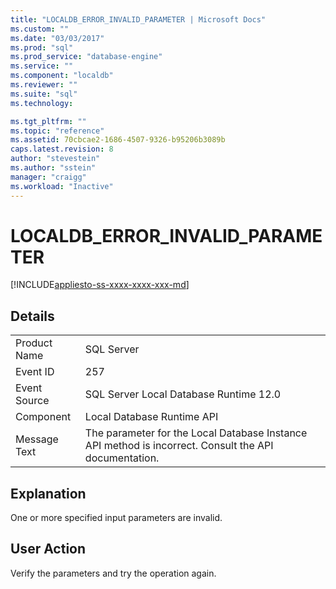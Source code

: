 ```yaml
---
title: "LOCALDB_ERROR_INVALID_PARAMETER | Microsoft Docs"
ms.custom: ""
ms.date: "03/03/2017"
ms.prod: "sql"
ms.prod_service: "database-engine"
ms.service: ""
ms.component: "localdb"
ms.reviewer: ""
ms.suite: "sql"
ms.technology: 

ms.tgt_pltfrm: ""
ms.topic: "reference"
ms.assetid: 70cbcae2-1686-4507-9326-b95206b3089b
caps.latest.revision: 8
author: "stevestein"
ms.author: "sstein"
manager: "craigg"
ms.workload: "Inactive"
---
```

# LOCALDB_ERROR_INVALID_PARAMETER
[!INCLUDE[appliesto-ss-xxxx-xxxx-xxx-md](../../includes/appliesto-ss-xxxx-xxxx-xxx-md.md)]
    
## Details  
  
|||  
|-|-|  
|Product Name|SQL Server|  
|Event ID|257|  
|Event Source|SQL Server Local Database Runtime 12.0|  
|Component|Local Database Runtime API|  
|Message Text|The parameter for the Local Database Instance API method is incorrect. Consult the API documentation.|  
  
## Explanation  
 One or more specified input parameters are invalid.  
  
## User Action  
 Verify the parameters and try the operation again.  
  
  
